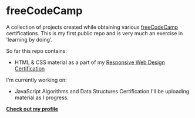 # freeCodeCamp
A collection of projects created while obtaining various [freeCodeCamp](https://www.freecodecamp.org/) certifications. 
This is my first public repo and is very much an exercise in 'learning by doing'.

So far this repo contains:
  - HTML & CSS material as a part of my [Responsive Web Design Certification](https://www.freecodecamp.org/certification/elijrucker/responsive-web-design)

I'm currently working on:
  - JavaScript Algorithms and Data Structures Certification
I'll be uploading material as I progress.

**[Check out my profile](https://www.freecodecamp.org/elijrucker)**
